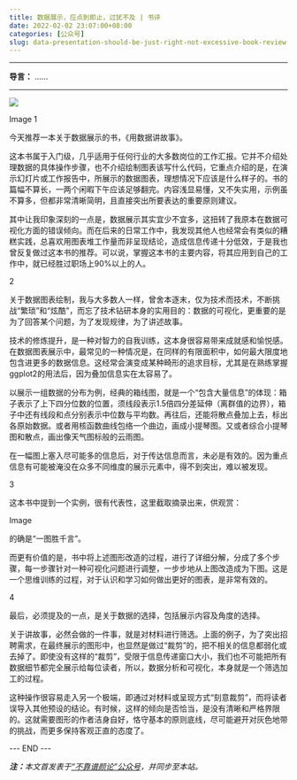 ```yaml
---
title: 数据展示，应点到即止，过犹不及 | 书评
date: 2022-02-02 23:07:00+08:00
categories: [公众号]
slug: data-presentation-should-be-just-right-not-excessive-book-review
---
```


---

**导言：** ……

---

<img src="/uploads/2020-06-29/code.png" style="max-width:300px"/>

Image
1

今天推荐一本关于数据展示的书，《用数据讲故事》。

这本书属于入门级，几乎适用于任何行业的大多数岗位的工作汇报。它并不介绍处理数据的具体操作步骤，也不介绍绘制图表该写什么代码，它重点介绍的是，在演示幻灯片或工作报告中，所展示的数据图表，理想情况下应该是什么样子的。书的篇幅不算长，一两个闲暇下午应该足够翻完。内容浅显易懂，又不失实用，示例虽不算多，但都非常清晰简明，且直接突出所要表达的重要原则建议。

其中让我印象深刻的一点是，数据展示其实宜少不宜多，这扭转了我原本在数据可视化方面的错误倾向。而在后来的日常工作中，我发现其他人也经常会有类似的糟糕实践，总喜欢用图表堆工作量而非呈现结论，造成信息传递十分低效，于是我也曾反复做过这本书的推荐。可以说，掌握这本书的主要内容，将其应用到自己的工作中，就已经胜过职场上90%以上的人。

2

关于数据图表绘制，我与大多数人一样，曾舍本逐末，仅为技术而技术，不断挑战“繁琐”和“炫酷”，而忘了技术钻研本身的实用目的：数据的可视化，更重要的是为了回答某个问题，为了发现规律，为了讲述故事。

技术的修炼提升，是一种对智力的自我训练，这本身很容易带来成就感和愉悦感。在数据图表展示中，最常见的一种情况是，在同样的有限面积中，如何最大限度地包含进更多的数据信息。这经常会演变成某种畸形的追求目标，尤其是在熟练掌握ggplot2的用法后，因为叠加信息实在太容易了。

以展示一组数据的分布为例，经典的箱线图，就是一个“包含大量信息”的体现：箱子表示了上下四分位数的位置，须线段表示1.5倍四分差延伸（离群值的边界），箱子中还有线段和点分别表示中位数与平均数。再往后，还能将散点叠加上去，标出各原始数据。或者用核函数曲线包络一个曲边，画成小提琴图。又或者综合小提琴图和散点，画出像天气图标般的云雨图。

在一幅图上塞入尽可能多的信息后，对于传达信息而言，未必是有效的。因为重点信息有可能被淹没在众多不同维度的展示元素中，得不到突出，难以被发现。

3

这本书中提到一个实例，很有代表性，这里截取摘录出来，供观赏：

Image

的确是“一图胜千言”。

而更有价值的是，书中将上述图形改造的过程，进行了详细分解，分成了多个步骤，每一步骤针对一种可视化问题进行调整，一步步地从上图改造成为下图。这是一个思维训练的过程，对于认识和学习如何做出更好的图表，是非常有效的。

4

最后，必须提及的一点，是关于数据的选择，包括展示内容及角度的选择。

关于讲故事，必然会做的一件事，就是对材料进行筛选。上面的例子，为了突出招聘需求，在最终展示的图形中，也显然是做过“裁剪”的，把不相关的信息都弱化或去掉了。即使没有这样的“裁剪”，受限于信息传递窗口大小，我们也不可能把所有数据细节都完全展示给每位读者，所以，数据分析和可视化，本身就是一个筛选加工的过程。

这种操作很容易走入另一个极端，即通过对材料或呈现方式“刻意裁剪”，而将读者误导入其他预设的结论。有时候，这样的倾向是否恰当，是没有清晰和严格界限的。这就需要图形的作者洁身自好，恪守基本的原则底线，尽可能避开对灰色地带的挑战，而更多保持客观正直的态度了。


<div class="p-5 text-center">--- END ---</div>

<i><b>注：</b>本文首发表于[“不靠谱颜论”公众号](https://mp.weixin.qq.com/s/al92yGYeq2NJ_JoYMB_Wkw)，并同步至本站。</i>
